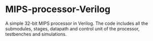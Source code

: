 # MIPS-processor-Verilog
A simple 32-bit MIPS processor in Verilog.
The code includes all the submodules, stages, datapath and control unit of the processor, testbenches and simulations.
